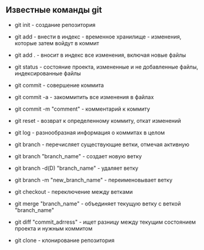 ## Известные команды git

* git init - создание репозитория

* git add - внести в индекс - временное хранилище - изменения, которые затем войдут в коммит

* git add . - вносит в индекс все изменения, включая новые файлы

* git status - состояние проекта, измененные и не добавленные файлы, индексированные файлы

* git commit - совершение коммита

* git commit -a - закоммитить все изменения в файлах

* git commit -m "comment" - комментарий к коммиту

* git reset - возврат к определенному коммиту, откат изменений

* git log - разнообразная информация о коммитах в целом

* git branch - перечисляет существующие ветки, отмечая активную

* git branch "branch_name" - создает новую ветку

* git branch -d(D) "branch_name" - удаляет ветку

* git branch -m "new_branch_name" - переименовывает ветку

* git checkout - переключение между ветками

* git merge "branch_name" - объединяет текущую ветку с веткой "branch_name"

* git diff "commit_adrress" - ищет разницу между текущим состоянием проекта и нужным коммитом

* git clone - клонирование репозитория


